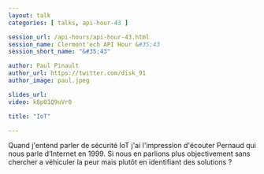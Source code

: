 ```yaml
---
layout: talk
categories: [ talks, api-hour-43 ]

session_url: /api-hours/api-hour-43.html
session_name: Clermont'ech API Hour &#35;43
session_short_name: "&#35;43"

author: Paul Pinault
author_url: https://twitter.com/disk_91
author_image: paul.jpeg

slides_url:
video: k8p01Q9uVr0

title: "IoT"

---
```


Quand j'entend parler de sécurité IoT j'ai l'impression d'écouter Pernaud qui nous
parle d'Internet en 1999. Si nous en parlions plus objectivement sans chercher a
véhiculer la peur mais plutôt en identifiant des solutions ?
